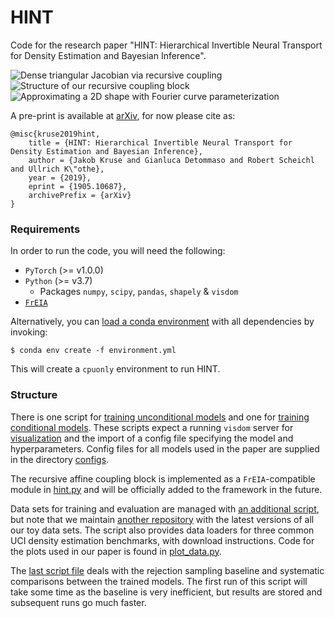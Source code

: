 # HINT
Code for the research paper "HINT: Hierarchical Invertible Neural Transport for Density Estimation and Bayesian Inference".

![Dense triangular Jacobian via recursive coupling](dense_jacobian.png)
![Structure of our recursive coupling block](recursive_block.png)
![Approximating a 2D shape with Fourier curve parameterization](fourier_curve.png)

A pre-print is available at [arXiv](https://arxiv.org/abs/1905.10687), for now please cite as:
```
@misc{kruse2019hint,
    title = {HINT: Hierarchical Invertible Neural Transport for Density Estimation and Bayesian Inference},
    author = {Jakob Kruse and Gianluca Detommaso and Robert Scheichl and Ullrich K\"othe},
    year = {2019},
    eprint = {1905.10687},
    archivePrefix = {arXiv}
}
```


### Requirements

In order to run the code, you will need the following:

+ `PyTorch` (>= v1.0.0)
+ `Python` (>= v3.7)
  + Packages `numpy`, `scipy`, `pandas`, `shapely` & `visdom`
+ [`FrEIA`](https://github.com/VLL-HD/FrEIA/)


Alternatively, you can [load a conda environment](https://docs.conda.io/projects/conda/en/latest/user-guide/tasks/manage-environments.html#creating-an-environment-from-an-environment-yml-file) with all dependencies by invoking:

``` shell
$ conda env create -f environment.yml
```

This will create a `cpuonly` environment to run HINT.


### Structure

There is one script for [training unconditional models](../master/train_unconditional.py) and one for [training conditional models](../master/train_conditional.py).
These scripts expect a running `visdom` server for [visualization](../master/monitoring.py) and the import of a config file specifying the model and hyperparameters.
Config files for all models used in the paper are supplied in the directory [configs](../master/configs).

The recursive affine coupling block is implemented as a `FrEIA`-compatible module in [hint.py](../master/hint.py) and will be officially added to the framework in the future.

Data sets for training and evaluation are managed with [an additional script](../master/data.py), but note that we maintain [another repository](https://github.com/VLL-HD/inn_toy_data) with the latest versions of all our toy data sets. The script also provides data loaders for three common UCI density estimation benchmarks, with download instructions. Code for the plots used in our paper is found in [plot_data.py](../master/plot_data.py).

The [last script file](../master/rejection_sampling.py) deals with the rejection sampling baseline and systematic comparisons between the trained models. The first run of this script will take some time as the baseline is very inefficient, but results are stored and subsequent runs go much faster.
